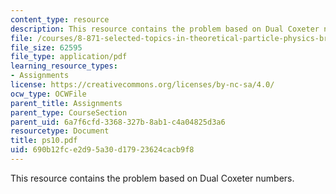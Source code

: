 ```yaml
---
content_type: resource
description: This resource contains the problem based on Dual Coxeter numbers.
file: /courses/8-871-selected-topics-in-theoretical-particle-physics-branes-and-gauge-theory-dynamics-fall-2004/690b12fce2d95a30d17923624cacb9f8_ps10.pdf
file_size: 62595
file_type: application/pdf
learning_resource_types:
- Assignments
license: https://creativecommons.org/licenses/by-nc-sa/4.0/
ocw_type: OCWFile
parent_title: Assignments
parent_type: CourseSection
parent_uid: 6a7f6cfd-3368-327b-8ab1-c4a04825d3a6
resourcetype: Document
title: ps10.pdf
uid: 690b12fc-e2d9-5a30-d179-23624cacb9f8
---
```

This resource contains the problem based on Dual Coxeter numbers.
